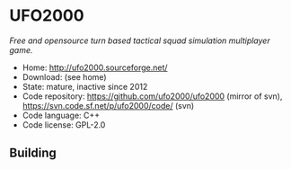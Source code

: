 # UFO2000

_Free and opensource turn based tactical squad simulation multiplayer game._

- Home: http://ufo2000.sourceforge.net/
- Download: (see home)
- State: mature, inactive since 2012
- Code repository: https://github.com/ufo2000/ufo2000 (mirror of svn), https://svn.code.sf.net/p/ufo2000/code/ (svn)
- Code language: C++
- Code license: GPL-2.0

## Building

